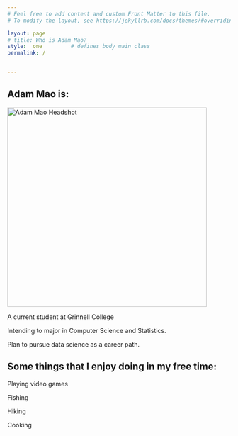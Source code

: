 ```yaml
---
# Feel free to add content and custom Front Matter to this file.
# To modify the layout, see https://jekyllrb.com/docs/themes/#overriding-theme-defaults

layout: page
# title: Who is Adam Mao?
style:  one         # defines body main class
permalink: /


---
```




## Adam Mao is:

<img src="../images/ProfilePic.jpg" title= "Adam Mao Profile Picture" alt="Adam Mao Headshot" width="450" height="auto">

A current student at Grinnell College 

Intending to major in Computer Science and Statistics.

Plan to pursue data science as a career path. 

## Some things that I enjoy doing in my free time:

Playing video games 

Fishing

Hiking 

Cooking 
